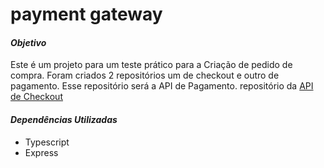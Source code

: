 ﻿# payment gateway

#### _Objetivo_

Este é um projeto para um teste prático para a Criação de pedido de compra.
Foram criados 2 repositórios um de checkout e outro de pagamento.
Esse repositório será a API de Pagamento.
repositório da [API de Checkout](https://github.com/rusouza/checkout)

#### _Dependências Utilizadas_

- Typescript
- Express
